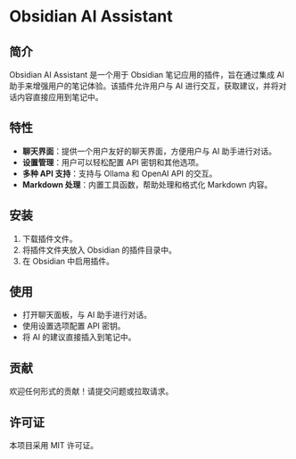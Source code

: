 # Obsidian AI Assistant

## 简介
Obsidian AI Assistant 是一个用于 Obsidian 笔记应用的插件，旨在通过集成 AI 助手来增强用户的笔记体验。该插件允许用户与 AI 进行交互，获取建议，并将对话内容直接应用到笔记中。

## 特性
- **聊天界面**：提供一个用户友好的聊天界面，方便用户与 AI 助手进行对话。
- **设置管理**：用户可以轻松配置 API 密钥和其他选项。
- **多种 API 支持**：支持与 Ollama 和 OpenAI API 的交互。
- **Markdown 处理**：内置工具函数，帮助处理和格式化 Markdown 内容。

## 安装
1. 下载插件文件。
2. 将插件文件夹放入 Obsidian 的插件目录中。
3. 在 Obsidian 中启用插件。

## 使用
- 打开聊天面板，与 AI 助手进行对话。
- 使用设置选项配置 API 密钥。
- 将 AI 的建议直接插入到笔记中。

## 贡献
欢迎任何形式的贡献！请提交问题或拉取请求。

## 许可证
本项目采用 MIT 许可证。